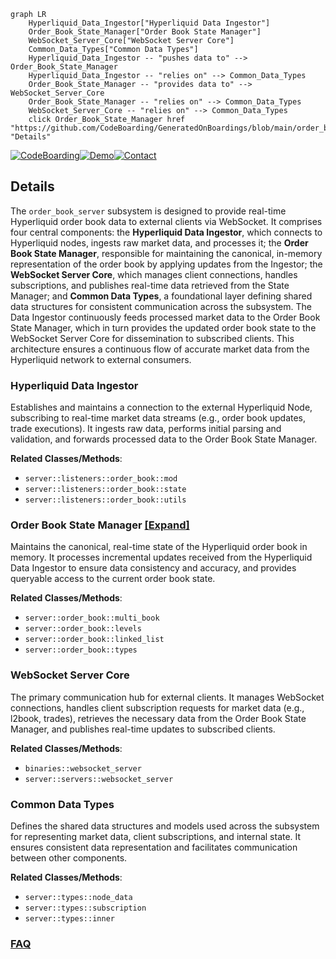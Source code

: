 ```mermaid
graph LR
    Hyperliquid_Data_Ingestor["Hyperliquid Data Ingestor"]
    Order_Book_State_Manager["Order Book State Manager"]
    WebSocket_Server_Core["WebSocket Server Core"]
    Common_Data_Types["Common Data Types"]
    Hyperliquid_Data_Ingestor -- "pushes data to" --> Order_Book_State_Manager
    Hyperliquid_Data_Ingestor -- "relies on" --> Common_Data_Types
    Order_Book_State_Manager -- "provides data to" --> WebSocket_Server_Core
    Order_Book_State_Manager -- "relies on" --> Common_Data_Types
    WebSocket_Server_Core -- "relies on" --> Common_Data_Types
    click Order_Book_State_Manager href "https://github.com/CodeBoarding/GeneratedOnBoardings/blob/main/order_book_server/Order_Book_State_Manager.md" "Details"
```

[![CodeBoarding](https://img.shields.io/badge/Generated%20by-CodeBoarding-9cf?style=flat-square)](https://github.com/CodeBoarding/GeneratedOnBoardings)[![Demo](https://img.shields.io/badge/Try%20our-Demo-blue?style=flat-square)](https://www.codeboarding.org/demo)[![Contact](https://img.shields.io/badge/Contact%20us%20-%20contact@codeboarding.org-lightgrey?style=flat-square)](mailto:contact@codeboarding.org)

## Details

The `order_book_server` subsystem is designed to provide real-time Hyperliquid order book data to external clients via WebSocket. It comprises four central components: the **Hyperliquid Data Ingestor**, which connects to Hyperliquid nodes, ingests raw market data, and processes it; the **Order Book State Manager**, responsible for maintaining the canonical, in-memory representation of the order book by applying updates from the Ingestor; the **WebSocket Server Core**, which manages client connections, handles subscriptions, and publishes real-time data retrieved from the State Manager; and **Common Data Types**, a foundational layer defining shared data structures for consistent communication across the subsystem. The Data Ingestor continuously feeds processed market data to the Order Book State Manager, which in turn provides the updated order book state to the WebSocket Server Core for dissemination to subscribed clients. This architecture ensures a continuous flow of accurate market data from the Hyperliquid network to external consumers.

### Hyperliquid Data Ingestor
Establishes and maintains a connection to the external Hyperliquid Node, subscribing to real-time market data streams (e.g., order book updates, trade executions). It ingests raw data, performs initial parsing and validation, and forwards processed data to the Order Book State Manager.


**Related Classes/Methods**:

- `server::listeners::order_book::mod`
- `server::listeners::order_book::state`
- `server::listeners::order_book::utils`


### Order Book State Manager [[Expand]](./Order_Book_State_Manager.md)
Maintains the canonical, real-time state of the Hyperliquid order book in memory. It processes incremental updates received from the Hyperliquid Data Ingestor to ensure data consistency and accuracy, and provides queryable access to the current order book state.


**Related Classes/Methods**:

- `server::order_book::multi_book`
- `server::order_book::levels`
- `server::order_book::linked_list`
- `server::order_book::types`


### WebSocket Server Core
The primary communication hub for external clients. It manages WebSocket connections, handles client subscription requests for market data (e.g., l2book, trades), retrieves the necessary data from the Order Book State Manager, and publishes real-time updates to subscribed clients.


**Related Classes/Methods**:

- `binaries::websocket_server`
- `server::servers::websocket_server`


### Common Data Types
Defines the shared data structures and models used across the subsystem for representing market data, client subscriptions, and internal state. It ensures consistent data representation and facilitates communication between other components.


**Related Classes/Methods**:

- `server::types::node_data`
- `server::types::subscription`
- `server::types::inner`




### [FAQ](https://github.com/CodeBoarding/GeneratedOnBoardings/tree/main?tab=readme-ov-file#faq)